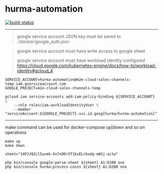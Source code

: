 # hurma-automation

[![build-status](https://github.com/raisaev/hurma-automation/actions/workflows/docker-publish.yml/badge.svg)](https://github.com/raisaev/hurma-automation/actions/workflows/docker-publish.yml)

---

> google service account JSON key must be saved to ./docker/google_auth.json

> google service account must have write access to google sheet

> google service account must have workload identity configured
> https://cloud.google.com/kubernetes-engine/docs/how-to/workload-identity#gcloud_4

```shell
SERVICE_ACCOUNT=hurma-automation@m2e-cloud-sales-channels-temp.iam.gserviceaccount.com
GOOGLE_PROJECT=m2e-cloud-sales-channels-temp

gcloud iam service-accounts add-iam-policy-binding ${SERVICE_ACCOUNT} \
    --role roles/iam.workloadIdentityUser \
    --member "serviceAccount:${GOOGLE_PROJECT}.svc.id.goog[hurma/hurma-automation]"
```

---

make command can be used for docker-compose up|down and so on operations
```shell
make up
make down
```

```shell
sheet="14PJJQ3il5yvmk-Gx7nDDr5T1ksELrbxdq-eW3j-aitw"

php bin/console google:parse-sheet ${sheet} A1:D200 one
php bin/console hurma:process-coins ${sheet} A1:D200 one
```
